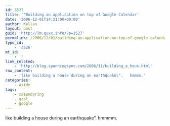 ```yaml
---
id: 3527
title: '"Building an application on top of Google Calendar'
date: '2006-12-01T14:21:00+00:00'
author: Kellan
layout: post
guid: 'http://lm.quxx.info/?p=3527'
permalink: /2006/12/01/building-an-application-on-top-of-google-calendar/
typo_id:
    - '3526'
mt_id:
    - ''
link_related:
    - 'http://blog.spanningsync.com/2006/11/building_a_hous.html'
raw_content:
    - 'like building a house during an earthquake\".   hmmmm.'
categories:
    - Aside
tags:
    - calendaring
    - gcal
    - google
---
```


like building a house during an earthquake”. hmmmm.